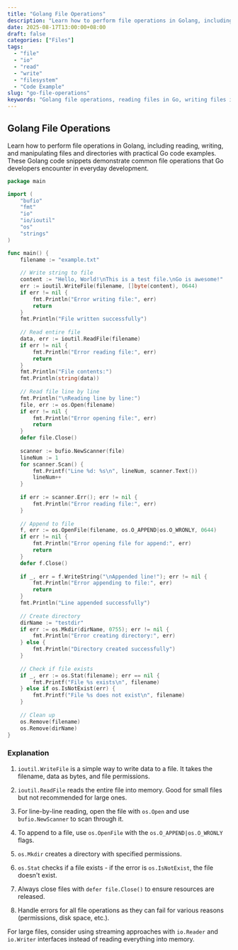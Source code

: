 ```yaml
---
title: "Golang File Operations"
description: "Learn how to perform file operations in Golang, including reading, writing, and manipulating files and directories with practical Go code examples."
date: 2025-08-17T13:00:00+08:00
draft: false
categories: ["Files"]
tags: 
  - "file"
  - "io"
  - "read"
  - "write"
  - "filesystem"
  - "Code Example"
slug: "go-file-operations"
keywords: "Golang file operations, reading files in Go, writing files in Go, Golang filesystem operations, file IO in Go, Go file manipulation"
---
```


## Golang File Operations

Learn how to perform file operations in Golang, including reading, writing, and manipulating files and directories with practical Go code examples. These Golang code snippets demonstrate common file operations that Go developers encounter in everyday development.

```go
package main

import (
    "bufio"
    "fmt"
    "io"
    "io/ioutil"
    "os"
    "strings"
)

func main() {
    filename := "example.txt"
    
    // Write string to file
    content := "Hello, World!\nThis is a test file.\nGo is awesome!"
    err := ioutil.WriteFile(filename, []byte(content), 0644)
    if err != nil {
        fmt.Println("Error writing file:", err)
        return
    }
    fmt.Println("File written successfully")
    
    // Read entire file
    data, err := ioutil.ReadFile(filename)
    if err != nil {
        fmt.Println("Error reading file:", err)
        return
    }
    fmt.Println("File contents:")
    fmt.Println(string(data))
    
    // Read file line by line
    fmt.Println("\nReading line by line:")
    file, err := os.Open(filename)
    if err != nil {
        fmt.Println("Error opening file:", err)
        return
    }
    defer file.Close()
    
    scanner := bufio.NewScanner(file)
    lineNum := 1
    for scanner.Scan() {
        fmt.Printf("Line %d: %s\n", lineNum, scanner.Text())
        lineNum++
    }
    
    if err := scanner.Err(); err != nil {
        fmt.Println("Error reading file:", err)
    }
    
    // Append to file
    f, err := os.OpenFile(filename, os.O_APPEND|os.O_WRONLY, 0644)
    if err != nil {
        fmt.Println("Error opening file for append:", err)
        return
    }
    defer f.Close()
    
    if _, err = f.WriteString("\nAppended line!"); err != nil {
        fmt.Println("Error appending to file:", err)
        return
    }
    fmt.Println("Line appended successfully")
    
    // Create directory
    dirName := "testdir"
    if err := os.Mkdir(dirName, 0755); err != nil {
        fmt.Println("Error creating directory:", err)
    } else {
        fmt.Println("Directory created successfully")
    }
    
    // Check if file exists
    if _, err := os.Stat(filename); err == nil {
        fmt.Printf("File %s exists\n", filename)
    } else if os.IsNotExist(err) {
        fmt.Printf("File %s does not exist\n", filename)
    }
    
    // Clean up
    os.Remove(filename)
    os.Remove(dirName)
}
```

### Explanation

1. `ioutil.WriteFile` is a simple way to write data to a file. It takes the filename, data as bytes, and file permissions.

2. `ioutil.ReadFile` reads the entire file into memory. Good for small files but not recommended for large ones.

3. For line-by-line reading, open the file with `os.Open` and use `bufio.NewScanner` to scan through it.

4. To append to a file, use `os.OpenFile` with the `os.O_APPEND|os.O_WRONLY` flags.

5. `os.Mkdir` creates a directory with specified permissions.

6. `os.Stat` checks if a file exists - if the error is `os.IsNotExist`, the file doesn't exist.

7. Always close files with `defer file.Close()` to ensure resources are released.

8. Handle errors for all file operations as they can fail for various reasons (permissions, disk space, etc.).

For large files, consider using streaming approaches with `io.Reader` and `io.Writer` interfaces instead of reading everything into memory.